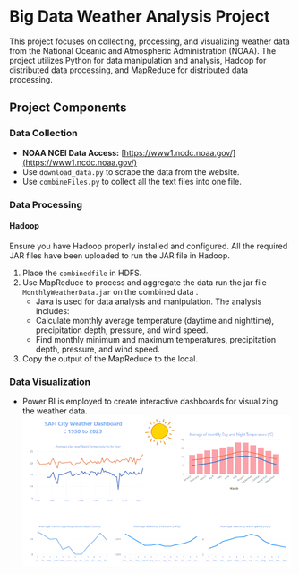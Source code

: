 # Big Data Weather Analysis Project

This project focuses on collecting, processing, and visualizing weather data from the National Oceanic and Atmospheric Administration (NOAA). The project utilizes Python for data manipulation and analysis, Hadoop for distributed data processing, and MapReduce for distributed data processing.

## Project Components

### Data Collection

- **NOAA NCEI Data Access:** [https://www1.ncdc.noaa.gov/](https://www1.ncdc.noaa.gov/)
- Use `download_data.py` to scrape the data from the website.
- Use `combineFiles.py` to collect all the text files into one file.

### Data Processing

#### Hadoop

Ensure you have Hadoop properly installed and configured. All the required JAR files have been uploaded to run the JAR file in Hadoop.

1. Place the `combinedfile` in HDFS.
3. Use MapReduce to process and aggregate the data run the jar file `MonthlyWeatherData.jar` on the combined data .
     - Java is used for data analysis and manipulation. The analysis includes:
     - Calculate monthly average temperature (daytime and nighttime), precipitation depth, pressure, and wind speed.
     - Find monthly minimum and maximum temperatures, precipitation depth, pressure, and wind speed.
4. Copy the output of the MapReduce to the local.

### Data Visualization

- Power BI is employed to create interactive dashboards for visualizing the weather data.
![Power BI Dashboard](Dashboard.png)
